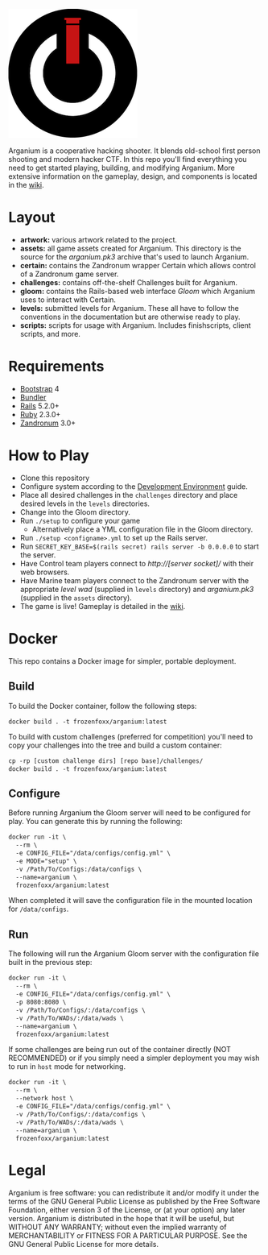 ![Arganium](/artwork/arganium%20logo-small.png?raw=true "Arganium")

Arganium is a cooperative hacking shooter. It blends old-school first person shooting and modern hacker CTF. In this repo you'll find everything you need to get started playing, building, and modifying Arganium. More extensive information on the gameplay, design, and components is located in the [wiki](https://github.com/frozenfoxx/arganium/wiki).

# Layout

* __artwork:__ various artwork related to the project.
* __assets:__ all game assets created for Arganium. This directory is the source for the *arganium.pk3* archive that's used to launch Arganium.
* __certain:__ contains the Zandronum wrapper Certain which allows control of a Zandronum game server.
* __challenges:__ contains off-the-shelf Challenges built for Arganium.
* __gloom:__ contains the Rails-based web interface *Gloom* which Arganium uses to interact with Certain.
* __levels:__ submitted levels for Arganium. These all have to follow the conventions in the documentation but are otherwise ready to play.
* __scripts:__ scripts for usage with Arganium. Includes finishscripts, client scripts, and more.

# Requirements

* [Bootstrap](http://getbootstrap.com) 4
* [Bundler](https://bundler.io/)
* [Rails](http://rubyonrails.org) 5.2.0+
* [Ruby](https://www.ruby-lang.org) 2.3.0+
* [Zandronum](https://zandronum.com/) 3.0+

# How to Play

* Clone this repository
* Configure system according to the [Development Environment](https://github.com/frozenfoxx/arganium/wiki/Development-Environment) guide.
* Place all desired challenges in the `challenges` directory and place desired levels in the `levels` directories.
* Change into the Gloom directory.
* Run `./setup` to configure your game
  * Alternatively place a YML configuration file in the Gloom directory.
* Run `./setup <configname>.yml` to set up the Rails server.
* Run `SECRET_KEY_BASE=$(rails secret) rails server -b 0.0.0.0` to start the server.
* Have Control team players connect to *http://[server socket]/* with their web browsers.
* Have Marine team players connect to the Zandronum server with the appropriate *level wad* (supplied in `levels` directory) and *arganium.pk3* (supplied in the `assets` directory).
* The game is live! Gameplay is detailed in the [wiki](https://github.com/frozenfoxx/arganium/wiki/Gameplay).

# Docker

This repo contains a Docker image for simpler, portable deployment.

## Build

To build the Docker container, follow the following steps:

```
docker build . -t frozenfoxx/arganium:latest
```

To build with custom challenges (preferred for competition) you'll need to copy your challenges into the tree and build a custom container:

```
cp -rp [custom challenge dirs] [repo base]/challenges/
docker build . -t frozenfoxx/arganium:latest
```

## Configure

Before running Arganium the Gloom server will need to be configured for play. You can generate this by running the following:

```
docker run -it \
  --rm \
  -e CONFIG_FILE="/data/configs/config.yml" \
  -e MODE="setup" \
  -v /Path/To/Configs:/data/configs \
  --name=arganium \
  frozenfoxx/arganium:latest
```

When completed it will save the configuration file in the mounted location for `/data/configs`.

## Run

The following will run the Arganium Gloom server with the configuration file built in the previous step:

```
docker run -it \
  --rm \
  -e CONFIG_FILE="/data/configs/config.yml" \
  -p 8080:8080 \
  -v /Path/To/Configs/:/data/configs \
  -v /Path/To/WADs/:/data/wads \
  --name=arganium \
  frozenfoxx/arganium:latest
```

If some challenges are being run out of the container directly (NOT RECOMMENDED) or if you simply need a simpler deployment you may wish to run in `host` mode for networking.

```
docker run -it \
  --rm \
  --network host \
  -e CONFIG_FILE="/data/configs/config.yml" \
  -v /Path/To/Configs/:/data/configs \
  -v /Path/To/WADs/:/data/wads \
  --name=arganium \
  frozenfoxx/arganium:latest
```

# Legal

Arganium is free software: you can redistribute it and/or modify it under the terms of the GNU General Public License as published by the Free Software Foundation, either version 3 of the License, or (at your option) any later version. Arganium is distributed in the hope that it will be useful, but WITHOUT ANY WARRANTY; without even the implied warranty of MERCHANTABILITY or FITNESS FOR A PARTICULAR PURPOSE. See the GNU General Public License for more details.
